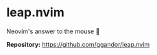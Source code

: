 # leap.nvim

Neovim's answer to the mouse 🦘

**Repository:** <https://github.com/ggandor/leap.nvim>
